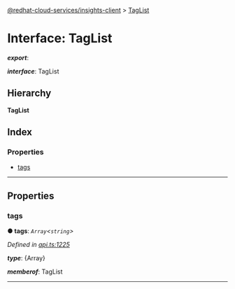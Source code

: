 [@redhat-cloud-services/insights-client](../README.md) > [TagList](../interfaces/taglist.md)

# Interface: TagList

*__export__*: 

*__interface__*: TagList

## Hierarchy

**TagList**

## Index

### Properties

* [tags](taglist.md#tags)

---

## Properties

<a id="tags"></a>

###  tags

**● tags**: *`Array`<`string`>*

*Defined in [api.ts:1225](https://github.com/RedHatInsights/javascript-clients/blob/master/packages/insights/api.ts#L1225)*

*__type__*: {Array}

*__memberof__*: TagList

___

